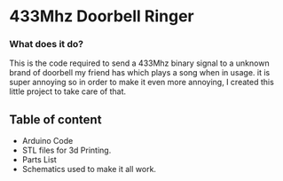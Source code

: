 # 433Mhz Doorbell Ringer

### What does it do?
This is the code required to send a 433Mhz binary signal to a unknown brand
of doorbell my friend has which plays a song when in usage. it is super annoying
so in order to make it even more annoying, I created this little project to take care of that.

## Table of content
* Arduino Code
* STL files for 3d Printing.
* Parts List
* Schematics used to make it all work.
